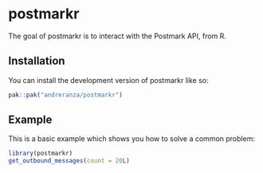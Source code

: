 
<!-- README.md is generated from README.Rmd. Please edit that file -->

# postmarkr

<!-- badges: start -->
<!-- badges: end -->

The goal of postmarkr is to interact with the Postmark API, from R.

## Installation

You can install the development version of postmarkr like so:

``` r
pak::pak("andreranza/postmarkr")
```

## Example

This is a basic example which shows you how to solve a common problem:

``` r
library(postmarkr)
get_outbound_messages(count = 20L)
```
